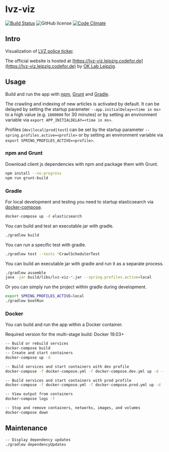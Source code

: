 # lvz-viz

[![Build Status](https://travis-ci.org/sepe81/lvz-viz.svg?branch=master)](https://travis-ci.org/sepe81/lvz-viz)
![GitHub license](https://img.shields.io/github/license/CodeforLeipzig/lvz-viz.svg)
[![Code Climate](https://codeclimate.com/github/CodeforLeipzig/lvz-viz/badges/gpa.svg)](https://codeclimate.com/github/CodeforLeipzig/lvz-viz)

## Intro

Visualization of [LVZ police ticker](http://www.lvz-online.de/leipzig/polizeiticker/r-polizeiticker.html).

The official website is hosted at [https://lvz-viz.leipzig.codefor.de](https://lvz-viz.leipzig.codefor.de)
by [OK Lab Leipzig](http://codefor.de/projekte/2014-07-01-le-lvz_polizeiticker_visualisierung.html).

## Usage

Build and run the app with [npm](https://www.npmjs.com), [Grunt](http://gruntjs.com/) and [Gradle](https://gradle.org).

The crawling and indexing of new articles is activated by default.
It can be delayed by setting the startup parameter `--app.initialDelay=<time in ms>` to a high value (e.g. `1800000` for 30 minutes)
or by setting an environment variable via `export APP_INITIALDELAY=<time in ms>`.

Profiles (`dev|local|prod|test`) can be set by the startup parameter `--spring.profiles.active=<profile>`
or by setting an environment variable via `export SPRING_PROFILES_ACTIVE=<profile>`.

### npm and Grunt

Download client js dependencies with npm and package them with Grunt.

```bash
npm install --no-progress
npm run grunt-build
```

### Gradle

For local development and testing you need to startup elasticsearch via [docker-compose](https://docs.docker.com/compose/).

```bash
docker-compose up -d elasticsearch
```

You can build and test an executable jar with gradle.

```bash
./gradlew build
```

You can run a specific test with gradle.

```bash
./gradlew test --tests *CrawlSchedulerTest
```

You can build an executable jar with gradle and run it as a separate process.

```bash
./gradlew assemble
java -jar build/libs/lvz-viz-*.jar --spring.profiles.active=local
```

Or you can simply run the project within gradle during development.

```bash
export SPRING_PROFILES_ACTIVE=local
./gradlew bootRun
```

### Docker

You can build and run the app within a Docker container.

Required version for the multi-stage build: Docker 19.03+

```bash
-- Build or rebuild services
docker-compose build
-- Create and start containers
docker-compose up -d
```

```bash
-- Build services and start containers with dev profile
docker-compose -f docker-compose.yml -f docker-compose.dev.yml up -d --build
```

```bash
-- Build services and start containers with prod profile
docker-compose -f docker-compose.yml -f docker-compose.prod.yml up -d --build
```

```bash
-- View output from containers
docker-compose logs -f
```

```bash
-- Stop and remove containers, networks, images, and volumes
docker-compose down
```

## Maintenance

```bash
-- Display dependency updates
./gradlew dependencyUpdates
```
